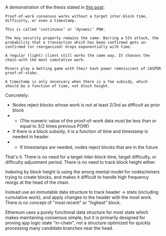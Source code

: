A demonstration of the thesis stated in [this post](https://word.site/2019/11/12/dynamic-pow/):

```
Proof-of-work consensus works without a target inter-block time, difficulty, or even a timestamp.

This is called ‘continuous’ or ‘dynamic’ POW.

The key security property remains the same: Barring a 51% attack, the probability that a transaction which has been confirmed gets un-confirmed (or reorganized) drops exponentially with time.

A regular (light) client still works the same way. It chooses the chain with the most cumulative work.

Miners play a betting game with their hash power remniscient of CASPER proof-of-stake.

A timestamp is only necessary when there is a fee subsidy, which should be a function of time, not block height.
```

Concretely:

* Nodes reject blocks whose work is not at least 2/3rd as difficult as prior block
* * (The numeric value of the proof-of-work data must be less than or equal to 3/2 times previous POW)
* If there is a block subsidy, it is a function of time and timestamp is needed in header
* * If timestamps are needed, nodes reject blocks that are in the future

That's it. There is no need for a target inter-block time, target difficulty, or difficulty adjustment period. There is no need to track block height either.

Indexing by block height is using the wrong mental model for nodes/miners trying to create blocks, and makes it difficult to handle high frequency reorgs at the head of the chain.

Instead use an immutable data structure to track header -> state (including cumulative work), and apply changes to the header with the most work. There is no concept of "most recent" or "highest" block.

Ethereum uses a purely functional data structure for most state which makes maintaining consensus simple, but it is primarily designed for proving app logic state "in-chain", not a structure optimized for quickly processing many candidate branches near the head.
